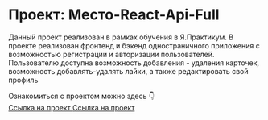 # Проект: Место-React-Api-Full

Данный проект реализован в рамках обучения в Я.Практикум. В проекте реализован фронтенд и бэкенд одностраничного приложения с возможностью регистрации и авторизации пользователей. Пользователю доступна возможность добавления - удаления карточек, возможность добавлять-удалять лайки, а также редактировать свой профиль


Ознакомиться с проектом можно здесь 👇  
[Ссылка на проект ](https://mesto.ryabtseva.nomoredomains.sbs/)
[Ссылка на проект ](http://51.250.79.136/)